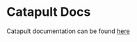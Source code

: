 # Catapult Docs

Catapult documentation can be found [here](https://clarifiedsecurity.github.io/catapult-docs/)
